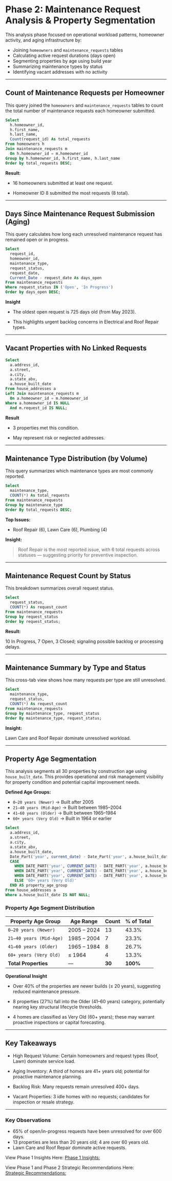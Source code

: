 # Phase 2: Maintenance Request Analysis & Property Segmentation

This analysis phase focused on operational workload patterns, homeowner activity, and aging infrastructure by:

- Joining `homeowners` and `maintenance_requests` tables
- Calculating active request durations (days open)
- Segmenting properties by age using build year
- Summarizing maintenance types by status
- Identifying vacant addresses with no activity

---

## Count of Maintenance Requests per Homeowner

This query joined the `homeowners` and `maintenance_requests` tables to count the total number of maintenance requests each homeowner submitted.

```sql
Select
  h.homeowner_id,
  h.first_name,
  h.last_name,
  Count(request_id) As total_requests
From homeowners h
Join maintenance_requests m
  On h.homeowner_id = m.homeowner_id
Group by h.homeowner_id, h.first_name, h.last_name
Order by total_requests DESC;
```

**Result:**

- 16 homeowners submitted at least one request.

- Homeowner ID 8 submitted the most requests (8 total).

---

## Days Since Maintenance Request Submission (Aging)

This query calculates how long each unresolved maintenance request has remained open or in progress.

```sql
Select
  request_id,
  homeowner_id,
  maintenance_type,
  request_status,
  request_date,
  Current_Date - request_date As days_open
From maintenance_requests
Where request_status IN ('Open', 'In Progress')
Order by days_open DESC;
```

**Insight**

- The oldest open request is 725 days old (from May 2023).

- This highlights urgent backlog concerns in Electrical and Roof Repair types.

---

## Vacant Properties with No Linked Requests

```sql
Select
  a.address_id,
  a.street,
  a.city,
  a.state_abv,
  a.house_built_date
From house_addresses a
Left Join maintenance_requests m
  On a.homeowner_id = m.homeowner_id
Where a.homeowner_id IS NULL
  And m.request_id IS NULL;
```

**Result**

- 3 properties met this condition.
  
- May represent risk or neglected addresses.

---

## Maintenance Type Distribution (by Volume)

This query summarizes which maintenance types are most commonly reported.

```sql
Select
  maintenance_type,
  COUNT(*) As total_requests
From maintenance_requests
Group by maintenance_type
Order By total_requests DESC;
```

**Top Issues:**

- Roof Repair (6), Lawn Care (6), Plumbing (4)

**Insight:** 

> Roof Repair is the most reported issue, with 6 total requests across statuses — suggesting priority for preventive inspection.


---

## Maintenance Request Count by Status

This breakdown summarizes overall request status.

```sql
Select
  request_status,
  COUNT(*) As request_count
From maintenance_requests
Group by request_status
Order by request_status;
```

**Result:**

10 In Progress, 7 Open, 3 Closed; signaling possible backlog or processing delays.

---

## Maintenance Summary by Type and Status

This cross-tab view shows how many requests per type are still unresolved.

```sql
Select
  maintenance_type,
  request_status,
  COUNT(*) As request_count
From maintenance_requests
Group by maintenance_type, request_status
Order By maintenance_type, request_status;
```

**Insight:**

Lawn Care and Roof Repair dominate unresolved workload.

---

## Property Age Segmentation

This analysis segments all 30 properties by construction age using `house_built_date`. This provides operational and risk management visibility for property condition and potential capital improvement needs.

**Defined Age Groups:**

- `0–20 years (Newer)` → Built after 2005
- `21–40 years (Mid-Age)` → Built between 1985–2004
- `41–60 years (Older)` → Built between 1965–1984
- `60+ years (Very Old)` → Built in 1964 or earlier

```sql
Select
  a.address_id,
  a.street,
  a.city,
  a.state_abv,
  a.house_built_date,
  Date_Part('year', current_date) - Date_Part('year', a.house_built_date) As property_age,
  CASE
    WHEN DATE_PART('year', CURRENT_DATE) - DATE_PART('year', a.house_built_date) <= 20 THEN '0-20 years (Newer)'
    WHEN DATE_PART('year', CURRENT_DATE) - DATE_PART('year', a.house_built_date) BETWEEN 21 AND 40 THEN '21-40 years (Mid-Age)'
    WHEN DATE_PART('year', CURRENT_DATE) - DATE_PART('year', a.house_built_date) BETWEEN 41 AND 60 THEN '41-60 years (Older)'
    ELSE '60+ years (Very Old)'
  END AS property_age_group
From house_addresses a
Where a.house_built_date IS NOT NULL;
```

### Property Age Segment Distribution


| Property Age Group        | Age Range        | Count | % of Total |
|---------------------------|------------------|-------|------------|
| `0–20 years (Newer)`      | 2005 – 2024      | 13    | 43.3%      |
| `21–40 years (Mid-Age)`   | 1985 – 2004      | 7     | 23.3%      |
| `41–60 years (Older)`     | 1965 – 1984      | 8     | 26.7%      |
| `60+ years (Very Old)`    | ≤ 1964           | 4     | 13.3%      |
| **Total Properties**      | —                | **30**| **100%**   |


**Operational Insight** 

- Over 40% of the properties are newer builds (≤ 20 years), suggesting reduced maintenance pressure.

- 8 properties (27%) fall into the Older (41–60 years) category, potentially nearing key structural lifecycle thresholds.

- 4 homes are classified as Very Old (60+ years); these may warrant proactive inspections or capital forecasting.

---

## Key Takeaways

- High Request Volume: Certain homeowners and request types (Roof, Lawn) dominate service load.

- Aging Inventory: A third of homes are 41+ years old;  potential for proactive maintenance planning.

- Backlog Risk: Many requests remain unresolved 400+ days.

- Vacant Properties: 3 idle homes with no requests; candidates for inspection or resale strategy.

---

### Key Observations

- 65% of open/in-progress requests have been unresolved for over 600 days.
- 13 properties are less than 20 years old; 4 are over 60 years old.
- Lawn Care and Roof Repair dominate active requests.

View Phase 1 Insights Here:
[Phase 1 Insights:](/Insights/phase_1_data_validation_and_operational_insights.md)

View Phase 1 and Phase 2 Strategic Recommendations Here:  
[Strategic Recommendations:](../Strategic_Recommendations/phase_2_operational_strategy_hoamaintenance.md)












